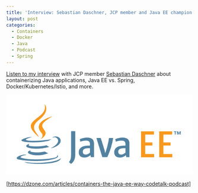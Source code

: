 ```yaml
---
title: 'Interview: Sebastian Daschner, JCP member and Java EE champion'
layout: post
categories:
  - Containers
  - Docker
  - Java
  - Podcast
  - Spring
---
```

<a href="https://dzone.com/articles/containers-the-java-ee-way-codetalk-podcast" rel="noopener" target="_blank">Listen to my interview</a> with JCP member <a href="https://blog.sebastian-daschner.com/" target="_blank" rel="noopener">Sebastian Daschner</a> about containerizing Java applications, Java EE vs. Spring, Docker/Kubernetes/Istio, and more.
  
![JavaEE](/wp-content/uploads/2018/02/javaee.png)

[https://dzone.com/articles/containers-the-java-ee-way-codetalk-podcast]
